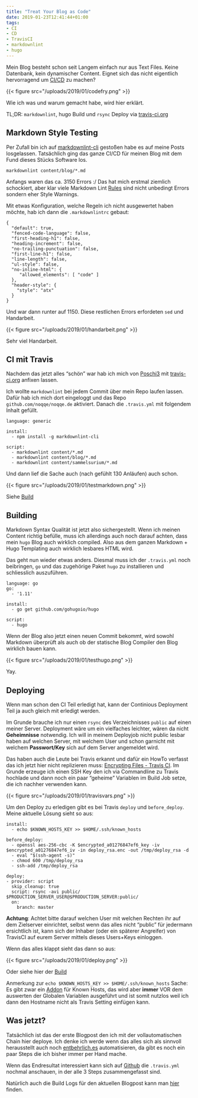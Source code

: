 ```yaml
---
title: "Treat Your Blog as Code"
date: 2019-01-23T12:41:44+01:00
tags:
- CI
- CD
- TravisCI
- markdownlint
- hugo
---
```


Mein Blog besteht schon seit Langem einfach nur aus Text Files. Keine
Datenbank, kein dynamischer Content. Eignet sich das nicht eigentlich
hervorragend um [CI/CD](https://en.wikipedia.org/wiki/CI/CD) zu machen?

{{< figure src="/uploads/2019/01/codefry.png" >}}

Wie ich was und warum gemacht habe, wird hier erklärt.

TL;DR: `markdownlint`, hugo Build und `rsync` Deploy via
[travis-ci.org](https://travis-ci.org)

## Markdown Style Testing

Per Zufall bin ich auf
[markdownlint-cli](https://github.com/igorshubovych/markdownlint-cli)
gestoßen habe es auf meine Posts losgelassen. Tatsächlich ging das ganze
CI/CD für meinen Blog mit dem Fund dieses Stücks Software los.

```
markdownlint content/blog/*.md
```

Anfangs waren das ca.  3150 Errors :/ Das hat mich erstmal ziemlich
schockiert, aber klar viele Markdown Lint
[Rules](https://github.com/DavidAnson/markdownlint) sind nicht unbedingt
Errors sondern eher Style Warnings.

Mit etwas Konfiguration, welche Regeln ich nicht ausgewertet haben möchte,
hab ich dann die `.markdownlintrc` gebaut:

```
{
  "default": true,
  "fenced-code-language": false,
  "first-heading-h1": false,
  "heading-increment": false,
  "no-trailing-punctuation": false,
  "first-line-h1": false,
  "line-length": false,
  "ul-style": false,
  "no-inline-html": {
     "allowed_elements": [ "code" ]
  },
  "header-style": {
    "style": "atx"
  }
}
```

Und war dann runter auf 1150. Diese restlichen Errors erfordeten `sed` und Handarbeit.

{{< figure src="/uploads/2019/01/handarbeit.png" >}}

Sehr viel Handarbeit.

## CI mit Travis

Nachdem das jetzt alles “schön” war hab ich mich von [Poschi3](https://twitter.com/Poschi3) mit
[travis-ci.org](https://travis-ci.org) anfixen lassen.

Ich wollte `markdownlint` bei jedem Commit über mein Repo laufen lassen.
Dafür hab ich mich dort eingeloggt und das Repo `github.com/noqqe/noqqe.de` aktiviert.
Danach die `.travis.yml` mit folgendem Inhalt gefüllt.

```
language: generic

install:
  - npm install -g markdownlint-cli

script:
  - markdownlint content/*.md
  - markdownlint content/blog/*.md
  - markdownlint content/sammelsurium/*.md
```

Und dann lief die Sache auch (nach gefühlt 130 Anläufen) auch schon.

{{< figure src="/uploads/2019/01/testmarkdown.png" >}}

Siehe [Build](https://travis-ci.org/noqqe/noqqe.de/builds/479452544)

## Building

Markdown Syntax Qualität ist jetzt also sichergestellt. Wenn ich meinen
Content richtig befülle, muss ich allerdings auch noch darauf achten, dass
mein `hugo`  Blog auch wirklich compiled. Also aus dem ganzen Markdown + Hugo
Templating auch wirklich lesbares HTML wird.

Das geht nun wieder etwas anders. Diesmal muss ich der `.travis.yml` noch
beibringen, `go` und das zugehörige Paket `hugo` zu installieren und
schliesslich auszuführen.

```
language: go
go:
  - '1.11'

install:
  - go get github.com/gohugoio/hugo

script:
  - hugo
```

Wenn der Blog also jetzt einen neuen Commit bekommt, wird sowohl Markdown
überprüft als auch ob der statische Blog Compiler den Blog wirklich bauen
kann.

{{< figure src="/uploads/2019/01/testhugo.png" >}}

Yay.

## Deploying

Wenn man schon den CI Teil erledigt hat, kann der Continious Deployment Teil
ja auch gleich mit erledigt werden.

Im Grunde brauche ich nur einen `rsync` des Verzeichnisses `public` auf einen
meiner Server. Deployment wäre um ein vielfaches leichter, wären da nicht
**Geheimnisse** notwendig. Ich will in meinem Deployjob nicht public lesbar
haben auf welchen Server, mit welchem User und schon garnicht mit welchem
**Passwort/Key** sich auf dem Server angemeldet wird.

Das haben auch die Leute bei Travis erkannt und dafür ein HowTo verfasst das
ich jetzt hier nicht replizieren muss: [Encrypting Files - Travis
CI](https://docs.travis-ci.com/user/encrypting-files/). Im Grunde erzeuge ich
einen SSH Key den ich via Commandline zu Travis hochlade und  dann noch ein
paar “geheime” Variablen im Build Job setze, die ich nachher verwenden kann.

{{< figure src="/uploads/2019/01/travisvars.png" >}}

Um den Deploy zu erledigen gibt es bei Travis `deploy` und `before_deploy`.
Meine aktuelle Lösung sieht so aus:

```
install:
  - echo $KNOWN_HOSTS_KEY >> $HOME/.ssh/known_hosts

before_deploy:
  - openssl aes-256-cbc -K $encrypted_a01276847ef6_key -iv $encrypted_a01276847ef6_iv -in deploy_rsa.enc -out /tmp/deploy_rsa -d
  - eval "$(ssh-agent -s)"
  - chmod 600 /tmp/deploy_rsa
  - ssh-add /tmp/deploy_rsa

deploy:
- provider: script
  skip_cleanup: true
  script: rsync -avi public/ $PRODUCTION_SERVER_USER@$PRODUCTION_SERVER:public/
  on:
    branch: master
```

**Achtung**: Achtet bitte darauf welchen User mit welchen Rechten ihr auf dem
Zielserver einrichtet, selbst wenn das alles nicht “public” für jedermann
ersichtlich ist, kann sich der Inhaber (oder ein späterer Angreifer) von
TravisCI auf eurem Server mittels dieses Users+Keys einloggen.

Wenn das alles klappt sieht das dann so aus:

{{< figure src="/uploads/2019/01/deploy.png" >}}

Oder siehe hier der
[Build](https://travis-ci.org/noqqe/noqqe.de/builds/483281484)

Anmerkung zur `echo $KNOWN_HOSTS_KEY >> $HOME/.ssh/known_hosts` Sache: Es
gibt zwar ein [Addon](https://docs.travis-ci.com/user/ssh-known-hosts/) für
Known Hosts, das wird aber **immer** VOR dem auswerten der Globalen Variablen
ausgeführt und ist somit nutzlos weil ich dann den Hostname nicht als Travis
Setting einfügen kann.

## Was jetzt?

Tatsächlich ist das der erste Blogpost den ich mit der vollautomatischen
Chain hier deploye.  Ich denke ich werde wenn das alles sich als sinnvoll
herausstellt auch noch [entbehrlich.es](j) automatisieren, da gibt es noch
ein paar Steps die ich bisher immer per Hand mache.

Wenn das Endresultat interessiert kann sich auf [Github](h) die `.travis.yml`
nochmal anschauen, in der alle 3 Steps zusammengefasst sind.

Natürlich auch die Build Logs für den aktuellen Blogpost kann man
[hier](https://travis-ci.org/noqqe/noqqe.de) finden.
